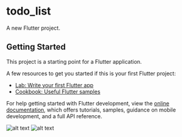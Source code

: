 # todo_list

A new Flutter project.

## Getting Started

This project is a starting point for a Flutter application.

A few resources to get you started if this is your first Flutter project:

- [Lab: Write your first Flutter app](https://docs.flutter.dev/get-started/codelab)
- [Cookbook: Useful Flutter samples](https://docs.flutter.dev/cookbook)

For help getting started with Flutter development, view the
[online documentation](https://docs.flutter.dev/), which offers tutorials,
samples, guidance on mobile development, and a full API reference.

![alt text](https://drive.google.com/file/d/1KbwMeZMm-h1QC2vPRFNUfKBZfZpbpWKL/view?usp=share_link)
![alt text](https://gas-kvas.com/uploads/posts/2023-02/1675495562_gas-kvas-com-p-luchshie-kartinki-dlya-fonovogo-risunka-ra-18.jpg)
